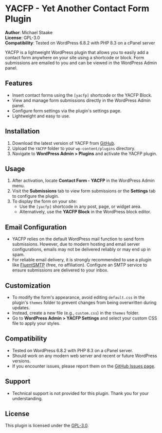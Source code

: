 # YACFP - Yet Another Contact Form Plugin

**Author**: Michael Staake  
**License**: GPL-3.0  
**Compatibility**: Tested on WordPress 6.8.2 with PHP 8.3 on a cPanel server  

YACFP is a lightweight WordPress plugin that allows you to easily add a contact form anywhere on your site using a shortcode or block. Form submissions are emailed to you and can be viewed in the WordPress Admin panel.

## Features
- Insert contact forms using the `[yacfp]` shortcode or the YACFP Block.
- View and manage form submissions directly in the WordPress Admin panel.
- Configure form settings via the plugin's settings page.
- Lightweight and easy to use.

## Installation
1. Download the latest version of YACFP from [GitHub](https://github.com/michaelstaake/YACFP).
2. Upload the `YACFP` folder to your `wp-content/plugins` directory.
3. Navigate to **WordPress Admin > Plugins** and activate the YACFP plugin.

## Usage
1. After activation, locate **Contact Form - YACFP** in the WordPress Admin menu.
2. Visit the **Submissions** tab to view form submissions or the **Settings** tab to configure the plugin.
3. To display the form on your site:
   - Use the `[yacfp]` shortcode in any post, page, or widget area.
   - Alternatively, use the **YACFP Block** in the WordPress block editor.

## Email Configuration
- YACFP relies on the default WordPress mail function to send form submissions. However, due to modern hosting and email server configurations, emails may not be delivered reliably or may end up in spam.
- For reliable email delivery, it is strongly recommended to use a plugin like [FluentSMTP](https://wordpress.org/plugins/fluent-smtp/) (free, no affiliation). Configure an SMTP service to ensure submissions are delivered to your inbox.

## Customization
- To modify the form's appearance, avoid editing `default.css` in the plugin's `themes` folder to prevent changes from being overwritten during updates.
- Instead, create a new file (e.g., `custom.css`) in the `themes` folder.
- Go to **WordPress Admin > YACFP Settings** and select your custom CSS file to apply your styles.

## Compatibility
- Tested on WordPress 6.8.2 with PHP 8.3 on a cPanel server.
- Should work on any modern web server and recent or future WordPress versions.
- If you encounter issues, please report them on the [GitHub Issues page](https://github.com/michaelstaake/YACFP/issues).

## Support
- Technical support is not provided for this plugin. Thank you for your understanding.

## License
This plugin is licensed under the [GPL-3.0](https://www.gnu.org/licenses/gpl-3.0.en.html).
